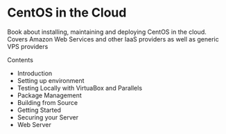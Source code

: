 # CentOS in the Cloud

Book about installing, maintaining and deploying CentOS in the cloud.
Covers Amazon Web Services and other IaaS providers as well as generic
VPS providers

Contents

 * Introduction
 * Setting up environment
 * Testing Locally with VirtuaBox and Parallels
 * Package Management
 * Building from Source
 * Getting Started
 * Securing your Server
 * Web Server

